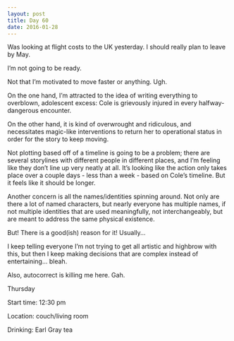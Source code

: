```yaml
---
layout: post
title: Day 60
date: 2016-01-28
---
```


Was looking at flight costs to the UK yesterday. I should really plan to leave by May. 

I’m not going to be ready. 

Not that I’m motivated to move faster or anything. Ugh. 

On the one hand, I’m attracted to the idea of writing everything to overblown, adolescent excess: Cole is grievously injured in every halfway-dangerous encounter. 

On the other hand, it is kind of overwrought and ridiculous, and necessitates magic-like interventions to return her to operational status in order for the story to keep moving. 

Not plotting based off of a timeline is going to be a problem; there are several storylines with different people in different places, and I’m feeling like they don’t line up very neatly at all. It’s looking like the action only takes place over a couple days - less than a week - based on Cole’s timeline. But it feels like it should be longer. 

Another concern is all the names/identities spinning around. Not only are there a lot of named characters, but nearly everyone has multiple names, if not multiple identities that are used meaningfully, not interchangeably, but are meant to address the same physical existence. 

But! There is a good(ish) reason for it! Usually… 

I keep telling everyone I’m not trying to get all artistic and highbrow with this, but then I keep making decisions that are complex instead of entertaining… bleah. 

Also, autocorrect is killing me here. Gah.


Thursday

Start time: 12:30 pm

Location: couch/living room

Drinking: Earl Gray tea
